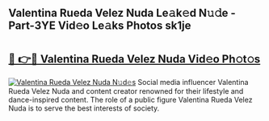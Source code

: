 ## Valentina Rueda Velez Nuda Le𝚊k𝚎d N𝚞𝚍e - Part-3YE Vid𝚎o Le𝚊ks Photos sk1je

# <h2><a href="http://fbcp2sh.evod.top/?m=Valentina+Rueda+Velez+Nuda">🔗 👉🔴 Valentina Rueda Velez Nuda Vid𝚎o Ph𝚘t𝚘s</a></h2>

[![Valentina Rueda Velez Nuda N𝚞d𝚎s](https://i.imgur.com/8V9OHl7.gif)](http://fbcp2sh.evod.top/?m=Valentina+Rueda+Velez+Nuda)
Social media influencer Valentina Rueda Velez Nuda and content creator renowned for their lifestyle and dance-inspired content. The role of a public figure Valentina Rueda Velez Nuda is to serve the best interests of society. 
